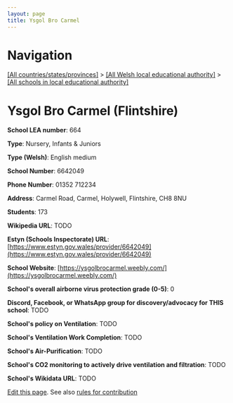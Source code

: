 ```yaml
---
layout: page
title: Ysgol Bro Carmel
---
```

# Navigation

[[All countries/states/provinces]](../../..) > [[All Welsh local educational authority]](../..) > [[All schools in local educational authority]](..)

# Ysgol Bro Carmel (Flintshire)

**School LEA number**: 664

**Type**: Nursery, Infants & Juniors

**Type (Welsh)**: English medium

**School Number**: 6642049

**Phone Number**: 01352 712234

**Address**: Carmel Road, Carmel, Holywell, Flintshire, CH8 8NU

**Students**: 173

**Wikipedia URL**: TODO

**Estyn (Schools Inspectorate) URL**: [https://www.estyn.gov.wales/provider/6642049](https://www.estyn.gov.wales/provider/6642049)

**School Website**: [https://ysgolbrocarmel.weebly.com/](https://ysgolbrocarmel.weebly.com/)

**School's overall airborne virus protection grade (0-5)**: 0

**Discord, Facebook, or WhatsApp group for discovery/advocacy for THIS school**: TODO

**School's policy on Ventilation**: TODO

**School's Ventilation Work Completion**: TODO

**School's Air-Purification**: TODO

**School's CO2 monitoring to actively drive ventilation and filtration**: TODO

**School's Wikidata URL**: TODO




[Edit this page](https://github.com/VentilationProject/Wales/edit/prif/./Flintshire/Ysgol_Bro_Carmel.md). See also [rules for contribution](../../../contribution-rules/)